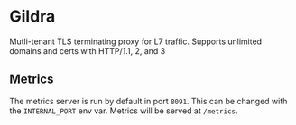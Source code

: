 # Gildra
Mutli-tenant TLS terminating proxy for L7 traffic. Supports unlimited domains and certs with HTTP/1.1, 2, and 3

## Metrics

The metrics server is run by default in port `8091`. This can be changed with the `INTERNAL_PORT` env var. Metrics will be served at `/metrics`.